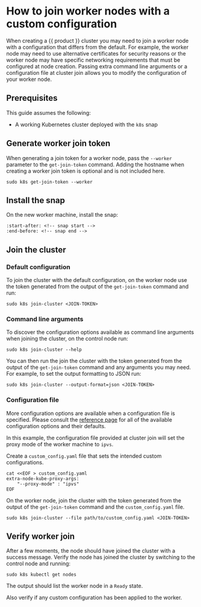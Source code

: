 # How to join worker nodes with a custom configuration

When creating a {{ product }} cluster you may need to join a worker node with
a configuration that differs from the default. For example, the worker node
may need to use alternative certificates for security reasons or the worker
node may have specific networking requirements that must be configured at node
creation. Passing extra command line arguments or a configuration file
at cluster join allows you to modify the configuration of your worker node.

## Prerequisites

This guide assumes the following:

- A working Kubernetes cluster deployed with the `k8s` snap

## Generate worker join token

When generating a join token for a worker node, pass the `--worker`
parameter to the `get-join-token` command. Adding the
hostname when creating a worker join token is optional and is not included here.

```
sudo k8s get-join-token --worker
```

## Install the snap

On the new worker machine, install the snap:

```{literalinclude} ../../../_parts/install.md
:start-after: <!-- snap start -->
:end-before: <!-- snap end -->
```

## Join the cluster

### Default configuration

To join the cluster with the default configuration, on the worker node use the
token generated from the output of the `get-join-token` command and run:

```
sudo k8s join-cluster <JOIN-TOKEN>
```

### Command line arguments

To discover the configuration options available as command line arguments when
joining the cluster, on the control node run:

```
sudo k8s join-cluster --help
```

You can then run the join the cluster with the token generated from the output
of the `get-join-token` command and any arguments you may need. For example, to set the output formatting to JSON run:

```
sudo k8s join-cluster --output-format=json <JOIN-TOKEN>
```

### Configuration file

More configuration options are available when a configuration file is specified.
Please consult the [reference page] for all of the available configuration
options and their defaults.

In this example, the configuration file provided at cluster join will set the
proxy mode of the worker machine to `ipvs`.

Create a `custom_config.yaml` file that sets the intended custom configurations.

```
cat <<EOF > custom_config.yaml
extra-node-kube-proxy-args:
    "--proxy-mode" : "ipvs"
EOF
```

On the worker node, join the cluster with the token generated from the output of
the `get-join-token` command and the `custom_config.yaml` file.

```
sudo k8s join-cluster --file path/to/custom_config.yaml <JOIN-TOKEN>
```

## Verify worker join

After a few moments, the node should have joined the cluster with a success
message. Verify the node has joined the cluster by switching to the control
node and running:

```
sudo k8s kubectl get nodes
```

The output should list the worker node in a `Ready` state.

Also verify if any custom configuration has been applied to the worker.

<!-- LINKS -->

[reference page]: /snap/reference/config-files/worker-join-config.md
